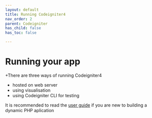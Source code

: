 ```yaml
---
layout: default
title: Running Codeigniter4
nav_order: 2
parent: Codeigniter
has_child: false
has_toc: false

---
```


# Running your app

+There are three ways of running Codeigniter4
* hosted on web server
* using visualisation
* using Codeigniter CLI for testing

It is recommended to read the [user guide](https://codeigniter.com/user_guide/intro/index.html) if you are new to building a dynamic PHP aplication